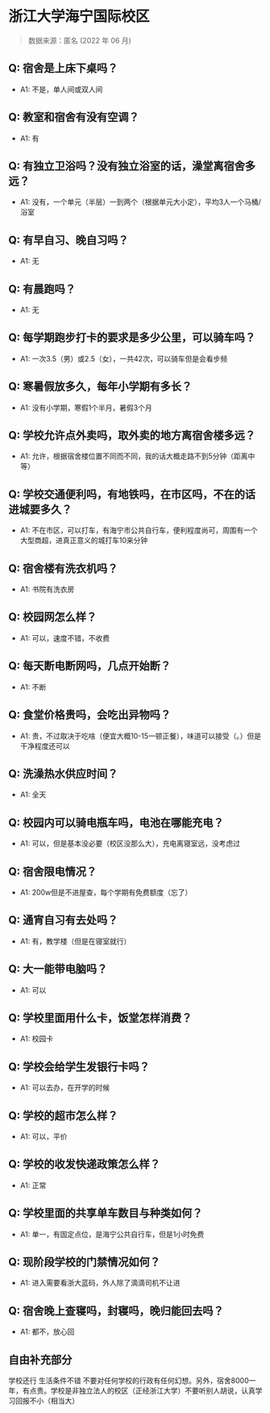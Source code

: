 # 浙江大学海宁国际校区

> 数据来源：匿名 (2022 年 06 月)

## Q: 宿舍是上床下桌吗？

- A1: 不是，单人间或双人间

## Q: 教室和宿舍有没有空调？

- A1: 有

## Q: 有独立卫浴吗？没有独立浴室的话，澡堂离宿舍多远？

- A1: 没有，一个单元（半层）一到两个（根据单元大小定），平均3人一个马桶/浴室

## Q: 有早自习、晚自习吗？

- A1: 无

## Q: 有晨跑吗？

- A1: 无

## Q: 每学期跑步打卡的要求是多少公里，可以骑车吗？

- A1: 一次3.5（男）或2.5（女），一共42次，可以骑车但是会看步频

## Q: 寒暑假放多久，每年小学期有多长？

- A1: 没有小学期，寒假1个半月，暑假3个月

## Q: 学校允许点外卖吗，取外卖的地方离宿舍楼多远？

- A1: 允许，根据宿舍楼位置不同而不同，我的话大概走路不到5分钟（距离中等）

## Q: 学校交通便利吗，有地铁吗，在市区吗，不在的话进城要多久？

- A1: 不在市区，可以打车，有海宁市公共自行车，便利程度尚可，周围有一个大型商超，进真正意义的城打车10来分钟

## Q: 宿舍楼有洗衣机吗？

- A1: 书院有洗衣房

## Q: 校园网怎么样？

- A1: 可以，速度不错，不收费

## Q: 每天断电断网吗，几点开始断？

- A1: 不断

## Q: 食堂价格贵吗，会吃出异物吗？

- A1: 贵，不过取决于吃啥（便宜大概10-15一顿正餐），味道可以接受（。）但是干净程度还可以

## Q: 洗澡热水供应时间？

- A1: 全天

## Q: 校园内可以骑电瓶车吗，电池在哪能充电？

- A1: 可以，但是基本没必要（校区没那么大），充电离寝室远，没考虑过

## Q: 宿舍限电情况？

- A1: 200w但是不进屋查，每个学期有免费额度（忘了）

## Q: 通宵自习有去处吗？

- A1: 有，教学楼（但是在寝室就行）

## Q: 大一能带电脑吗？

- A1: 可以

## Q: 学校里面用什么卡，饭堂怎样消费？

- A1: 校园卡

## Q: 学校会给学生发银行卡吗？

- A1: 可以去办，在开学的时候

## Q: 学校的超市怎么样？

- A1: 可以，平价

## Q: 学校的收发快递政策怎么样？

- A1: 正常

## Q: 学校里面的共享单车数目与种类如何？

- A1: 单一，有固定点位，是海宁公共自行车，但是1小时免费

## Q: 现阶段学校的门禁情况如何？

- A1: 进入需要看浙大蓝码，外人除了滴滴司机不让进

## Q: 宿舍晚上查寝吗，封寝吗，晚归能回去吗？

- A1: 都不，放心回

## 自由补充部分

学校还行 生活条件不错 不要对任何学校的行政有任何幻想。另外，宿舍8000一年，有点贵。学校是非独立法人的校区（正经浙江大学）不要听别人胡说，认真学习回报不小（相当大）
